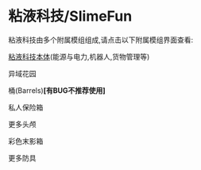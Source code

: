 # 粘液科技/SlimeFun

粘液科技由多个附属模组组成,请点击以下附属模组界面查看:

[粘液科技本体](https://doc.skycraft.cn/plugins/slimefun/slimefun)\(能源与电力,机器人,货物管理等\)

异域花园

桶\(Barrels\)**\[有BUG不推荐使用\]**

私人保险箱

更多头颅

彩色末影箱

更多防具

